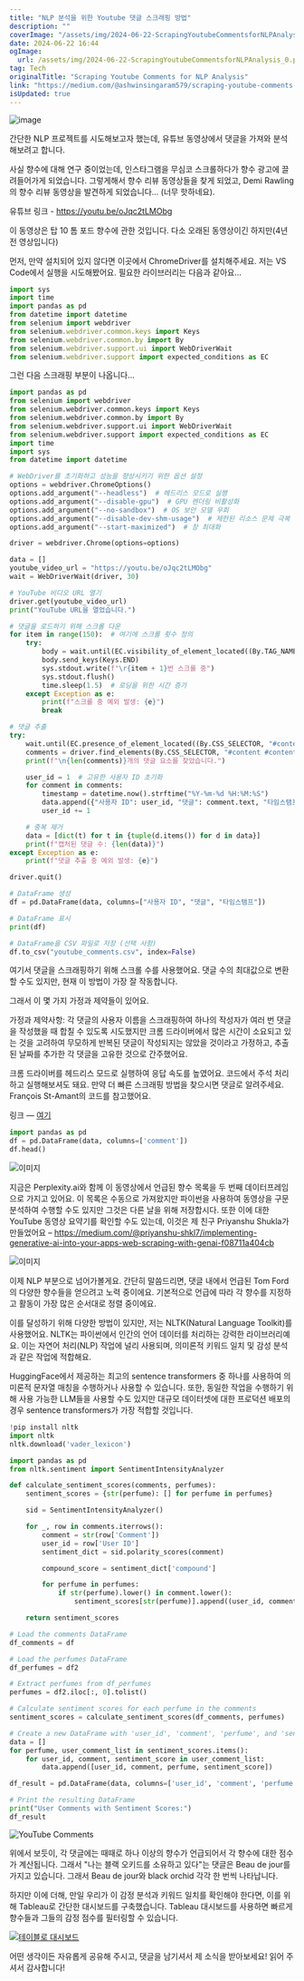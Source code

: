 ```yaml
---
title: "NLP 분석을 위한 Youtube 댓글 스크래핑 방법"
description: ""
coverImage: "/assets/img/2024-06-22-ScrapingYoutubeCommentsforNLPAnalysis_0.png"
date: 2024-06-22 16:44
ogImage:
  url: /assets/img/2024-06-22-ScrapingYoutubeCommentsforNLPAnalysis_0.png
tag: Tech
originalTitle: "Scraping Youtube Comments for NLP Analysis"
link: "https://medium.com/@ashwinsingaram579/scraping-youtube-comments-for-nlp-20a7d25331cc"
isUpdated: true
---
```


![image](/assets/img/2024-06-22-ScrapingYoutubeCommentsforNLPAnalysis_0.png)

간단한 NLP 프로젝트를 시도해보고자 했는데, 유튜브 동영상에서 댓글을 가져와 분석해보려고 합니다.

사실 향수에 대해 연구 중이었는데, 인스타그램을 무심코 스크롤하다가 향수 광고에 끌려들어가게 되었습니다. 그렇게해서 향수 리뷰 동영상들을 찾게 되었고, Demi Rawling의 향수 리뷰 동영상을 발견하게 되었습니다... (너무 핫하네요).

유튜브 링크 - https://youtu.be/oJqc2tLMObg

<!-- cozy-coder - 수평 -->

<ins class="adsbygoogle"
     style="display:block"
     data-ad-client="ca-pub-4877378276818686"
     data-ad-slot="1107185301"
     data-ad-format="auto"
     data-full-width-responsive="true"></ins>

<script>
     (adsbygoogle = window.adsbygoogle || []).push({});
</script>

이 동영상은 탑 10 톰 포드 향수에 관한 것입니다. 다소 오래된 동영상이긴 하지만(4년 전 영상입니다)

먼저, 만약 설치되어 있지 않다면 이곳에서 ChromeDriver를 설치해주세요. 저는 VS Code에서 실행을 시도해봤어요. 필요한 라이브러리는 다음과 같아요...

```js
import sys
import time
import pandas as pd
from datetime import datetime
from selenium import webdriver
from selenium.webdriver.common.keys import Keys
from selenium.webdriver.common.by import By
from selenium.webdriver.support.ui import WebDriverWait
from selenium.webdriver.support import expected_conditions as EC
```

그런 다음 스크래핑 부분이 나옵니다...

<!-- cozy-coder - 수평 -->

<ins class="adsbygoogle"
     style="display:block"
     data-ad-client="ca-pub-4877378276818686"
     data-ad-slot="1107185301"
     data-ad-format="auto"
     data-full-width-responsive="true"></ins>

<script>
     (adsbygoogle = window.adsbygoogle || []).push({});
</script>

```python
import pandas as pd
from selenium import webdriver
from selenium.webdriver.common.keys import Keys
from selenium.webdriver.common.by import By
from selenium.webdriver.support.ui import WebDriverWait
from selenium.webdriver.support import expected_conditions as EC
import time
import sys
from datetime import datetime

# WebDriver를 초기화하고 성능을 향상시키기 위한 옵션 설정
options = webdriver.ChromeOptions()
options.add_argument("--headless")  # 헤드리스 모드로 실행
options.add_argument("--disable-gpu")  # GPU 렌더링 비활성화
options.add_argument("--no-sandbox")  # OS 보안 모델 우회
options.add_argument("--disable-dev-shm-usage")  # 제한된 리소스 문제 극복
options.add_argument("--start-maximized")  # 창 최대화

driver = webdriver.Chrome(options=options)

data = []
youtube_video_url = "https://youtu.be/oJqc2tLMObg"
wait = WebDriverWait(driver, 30)

# YouTube 비디오 URL 열기
driver.get(youtube_video_url)
print("YouTube URL을 열었습니다.")

# 댓글을 로드하기 위해 스크롤 다운
for item in range(150):  # 여기에 스크롤 횟수 정의
    try:
        body = wait.until(EC.visibility_of_element_located((By.TAG_NAME, "body")))
        body.send_keys(Keys.END)
        sys.stdout.write(f"\r{item + 1}번 스크롤 중")
        sys.stdout.flush()
        time.sleep(1.5)  # 로딩을 위한 시간 증가
    except Exception as e:
        print(f"스크롤 중 예외 발생: {e}")
        break

# 댓글 추출
try:
    wait.until(EC.presence_of_element_located((By.CSS_SELECTOR, "#contents #contents")))
    comments = driver.find_elements(By.CSS_SELECTOR, "#content #content-text")
    print(f"\n{len(comments)}개의 댓글 요소를 찾았습니다.")

    user_id = 1  # 고유한 사용자 ID 초기화
    for comment in comments:
        timestamp = datetime.now().strftime("%Y-%m-%d %H:%M:%S")
        data.append({"사용자 ID": user_id, "댓글": comment.text, "타임스탬프": timestamp})
        user_id += 1

    # 중복 제거
    data = [dict(t) for t in {tuple(d.items()) for d in data}]
    print(f"캡처된 댓글 수: {len(data)}")
except Exception as e:
    print(f"댓글 추출 중 예외 발생: {e}")

driver.quit()

# DataFrame 생성
df = pd.DataFrame(data, columns=["사용자 ID", "댓글", "타임스탬프"])

# DataFrame 표시
print(df)

# DataFrame을 CSV 파일로 저장 (선택 사항)
df.to_csv("youtube_comments.csv", index=False)
```

여기서 댓글을 스크래핑하기 위해 스크롤 수를 사용했어요. 댓글 수의 최대값으로 변환할 수도 있지만, 현재 이 방법이 가장 잘 작동합니다.

그래서 이 몇 가지 가정과 제약들이 있어요.

가정과 제약사항: 각 댓글의 사용자 이름을 스크래핑하여 하나의 작성자가 여러 번 댓글을 작성했을 때 합칠 수 있도록 시도했지만 크롬 드라이버에서 많은 시간이 소요되고 있는 것을 고려하여 무모하게 반복된 댓글이 작성되지는 않았을 것이라고 가정하고, 추출된 날짜를 추가한 각 댓글을 고유한 것으로 간주했어요.

<!-- cozy-coder - 수평 -->

<ins class="adsbygoogle"
     style="display:block"
     data-ad-client="ca-pub-4877378276818686"
     data-ad-slot="1107185301"
     data-ad-format="auto"
     data-full-width-responsive="true"></ins>

<script>
     (adsbygoogle = window.adsbygoogle || []).push({});
</script>

크롬 드라이버를 헤드리스 모드로 실행하여 응답 속도를 높였어요. 코드에서 주석 처리하고 실행해보셔도 돼요. 만약 더 빠른 스크래핑 방법을 찾으시면 댓글로 알려주세요. François St-Amant의 코드를 참고했어요.

링크 — [여기](https://towardsdatascience.com/how-to-scrape-youtube-comments-with-python-61ff197115d)

```python
import pandas as pd
df = pd.DataFrame(data, columns=['comment'])
df.head()
```

![이미지](/assets/img/2024-06-22-ScrapingYoutubeCommentsforNLPAnalysis_1.png)

<!-- cozy-coder - 수평 -->

<ins class="adsbygoogle"
     style="display:block"
     data-ad-client="ca-pub-4877378276818686"
     data-ad-slot="1107185301"
     data-ad-format="auto"
     data-full-width-responsive="true"></ins>

<script>
     (adsbygoogle = window.adsbygoogle || []).push({});
</script>

지금은 Perplexity.ai와 함께 이 동영상에서 언급된 향수 목록을 두 번째 데이터프레임으로 가지고 있어요. 이 목록은 수동으로 가져왔지만 파이썬을 사용하여 동영상을 구문 분석하여 수행할 수도 있지만 그것은 다른 날을 위해 저장합시다. 또한 이에 대한 YouTube 동영상 요약기를 확인할 수도 있는데, 이것은 제 친구 Priyanshu Shukla가 만들었어요 – https://medium.com/@priyanshu-shkl7/implementing-generative-ai-into-your-apps-web-scraping-with-genai-f08711a404cb

![이미지](/assets/img/2024-06-22-ScrapingYoutubeCommentsforNLPAnalysis_2.png)

이제 NLP 부분으로 넘어가볼게요. 간단히 말씀드리면, 댓글 내에서 언급된 Tom Ford의 다양한 향수들을 얻으려고 노력 중이에요. 기본적으로 언급에 따라 각 향수를 지정하고 활동이 가장 많은 순서대로 정렬 중이에요.

이를 달성하기 위해 다양한 방법이 있지만, 저는 NLTK(Natural Language Toolkit)를 사용했어요. NLTK는 파이썬에서 인간의 언어 데이터를 처리하는 강력한 라이브러리예요. 이는 자연어 처리(NLP) 작업에 널리 사용되며, 의미론적 키워드 일치 및 감성 분석과 같은 작업에 적합해요.

<!-- cozy-coder - 수평 -->

<ins class="adsbygoogle"
     style="display:block"
     data-ad-client="ca-pub-4877378276818686"
     data-ad-slot="1107185301"
     data-ad-format="auto"
     data-full-width-responsive="true"></ins>

<script>
     (adsbygoogle = window.adsbygoogle || []).push({});
</script>

HuggingFace에서 제공하는 최고의 sentence transformers 중 하나를 사용하여 의미론적 문자열 매칭을 수행하거나 사용할 수 있습니다. 또한, 동일한 작업을 수행하기 위해 사용 가능한 LLM들을 사용할 수도 있지만 대규모 데이터셋에 대한 프로덕션 배포의 경우 sentence transformers가 가장 적합할 것입니다.

```python
!pip install nltk
import nltk
nltk.download('vader_lexicon')
```

```python
import pandas as pd
from nltk.sentiment import SentimentIntensityAnalyzer

def calculate_sentiment_scores(comments, perfumes):
    sentiment_scores = {str(perfume): [] for perfume in perfumes}

    sid = SentimentIntensityAnalyzer()

    for _, row in comments.iterrows():
        comment = str(row['Comment'])
        user_id = row['User ID']
        sentiment_dict = sid.polarity_scores(comment)

        compound_score = sentiment_dict['compound']

        for perfume in perfumes:
            if str(perfume).lower() in comment.lower():
                sentiment_scores[str(perfume)].append((user_id, comment, compound_score))

    return sentiment_scores

# Load the comments DataFrame
df_comments = df

# Load the perfumes DataFrame
df_perfumes = df2

# Extract perfumes from df_perfumes
perfumes = df2.iloc[:, 0].tolist()

# Calculate sentiment scores for each perfume in the comments
sentiment_scores = calculate_sentiment_scores(df_comments, perfumes)

# Create a new DataFrame with 'user_id', 'comment', 'perfume', and 'sentiment_score' columns
data = []
for perfume, user_comment_list in sentiment_scores.items():
    for user_id, comment, sentiment_score in user_comment_list:
        data.append([user_id, comment, perfume, sentiment_score])

df_result = pd.DataFrame(data, columns=['user_id', 'comment', 'perfume', 'sentiment_score'])

# Print the resulting DataFrame
print("User Comments with Sentiment Scores:")
df_result
```

![YouTube Comments](/assets/img/2024-06-22-ScrapingYoutubeCommentsforNLPAnalysis_3.png)

<!-- cozy-coder - 수평 -->

<ins class="adsbygoogle"
     style="display:block"
     data-ad-client="ca-pub-4877378276818686"
     data-ad-slot="1107185301"
     data-ad-format="auto"
     data-full-width-responsive="true"></ins>

<script>
     (adsbygoogle = window.adsbygoogle || []).push({});
</script>

위에서 보듯이, 각 댓글에는 때때로 하나 이상의 향수가 언급되어서 각 향수에 대한 점수가 계산됩니다. 그래서 "나는 블랙 오키드를 소유하고 있다"는 댓글은 Beau de jour를 가지고 있습니다. 그래서 Beau de jour와 black orchid 각각 한 번씩 나타납니다.

하지만 이에 더해, 만일 우리가 이 감정 분석과 키워드 일치를 확인해야 한다면, 이를 위해 Tableau로 간단한 대시보드를 구축했습니다. Tableau 대시보드를 사용하면 빠르게 향수들과 그들의 감정 점수를 필터링할 수 있습니다.

[![테이블로 대시보드](/assets/img/2024-06-22-ScrapingYoutubeCommentsforNLPAnalysis_4.png)](https://public.tableau.com/views/YoutubeSentimentAnalysis/YoutubeComments-NLPAnalysis?:language=en-GB&:sid=&:display_count=n&:origin=viz_share_link)

<!-- cozy-coder - 수평 -->

<ins class="adsbygoogle"
     style="display:block"
     data-ad-client="ca-pub-4877378276818686"
     data-ad-slot="1107185301"
     data-ad-format="auto"
     data-full-width-responsive="true"></ins>

<script>
     (adsbygoogle = window.adsbygoogle || []).push({});
</script>

어떤 생각이든 자유롭게 공유해 주시고, 댓글을 남기셔서 제 소식을 받아보세요! 읽어 주셔서 감사합니다!
